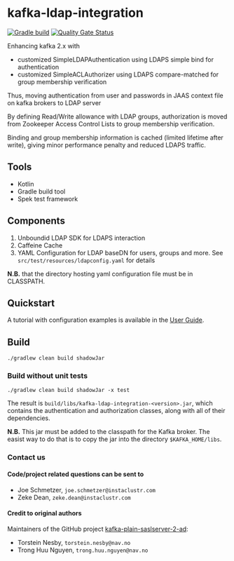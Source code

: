 # kafka-ldap-integration

[![Gradle build](https://github.com/ultratendency/kafka-ldap-integration/actions/workflows/gradle.yml/badge.svg)](https://github.com/ultratendency/kafka-ldap-integration/actions/workflows/gradle.yml)
[![Quality Gate Status](https://sonarcloud.io/api/project_badges/measure?project=ultratendency_kafka-ldap-integration&metric=alert_status)](https://sonarcloud.io/summary/new_code?id=ultratendency_kafka-ldap-integration)

Enhancing kafka 2.x with
- customized SimpleLDAPAuthentication using LDAPS simple bind for authentication
- customized SimpleACLAuthorizer using LDAPS compare-matched for group membership verification

Thus, moving authentication from user and passwords in JAAS context file on kafka brokers to LDAP server

By defining Read/Write allowance with LDAP groups, authorization is moved from
Zookeeper Access Control Lists to group membership verification.

Binding and group membership information is cached (limited lifetime after write),
giving minor performance penalty and reduced LDAPS traffic.

## Tools
- Kotlin
- Gradle build tool
- Spek test framework

## Components

1. Unboundid LDAP SDK for LDAPS interaction
2. Caffeine Cache
3. YAML Configuration for LDAP baseDN for users, groups and more. See `src/test/resources/ldapconfig.yaml` for details

**N.B.** that the directory hosting yaml configuration file must be in CLASSPATH.

## Quickstart

A tutorial with configuration examples is available in the [User Guide](docs/index.md).

## Build

```shell
./gradlew clean build shadowJar
```

### Build without unit tests

```shell
./gradlew clean build shadowJar -x test
```

The result is `build/libs/kafka-ldap-integration-<version>.jar`, which contains the authentication and authorization classes, along with all of their dependencies.

**N.B.** This jar must be added to the classpath for the Kafka broker. The easist way to do that is to copy the jar into the directory `$KAFKA_HOME/libs`.

### Contact us
#### Code/project related questions can be sent to
* Joe Schmetzer, `joe.schmetzer@instaclustr.com`
* Zeke Dean, `zeke.dean@instaclustr.com`

#### Credit to original authors

Maintainers of the GitHub project [kafka-plain-saslserver-2-ad](https://github.com/navikt/kafka-plain-saslserver-2-ad):
* Torstein Nesby, `torstein.nesby@nav.no`
* Trong Huu Nguyen, `trong.huu.nguyen@nav.no`
